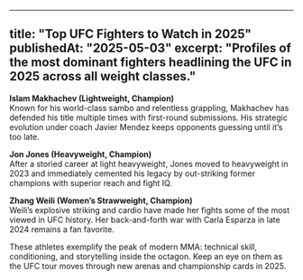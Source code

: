 <!-- content/blog/2025-05-03-top-fighters-of-2025.md -->
---
title: "Top UFC Fighters to Watch in 2025"
publishedAt: "2025-05-03"
excerpt: "Profiles of the most dominant fighters headlining the UFC in 2025 across all weight classes."
---

**Islam Makhachev (Lightweight, Champion)**  
Known for his world-class sambo and relentless grappling, Makhachev has defended his title multiple times with first-round submissions. His strategic evolution under coach Javier Mendez keeps opponents guessing until it’s too late.  

**Jon Jones (Heavyweight, Champion)**  
After a storied career at light heavyweight, Jones moved to heavyweight in 2023 and immediately cemented his legacy by out-striking former champions with superior reach and fight IQ.  

**Zhang Weili (Women’s Strawweight, Champion)**  
Weili’s explosive striking and cardio have made her fights some of the most viewed in UFC history. Her back-and-forth war with Carla Esparza in late 2024 remains a fan favorite.  

These athletes exemplify the peak of modern MMA: technical skill, conditioning, and storytelling inside the octagon. Keep an eye on them as the UFC tour moves through new arenas and championship cards in 2025.
